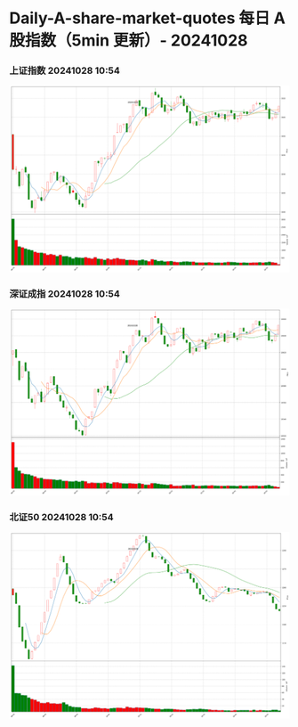 
# Daily-A-share-market-quotes 每日 A 股指数（5min 更新）- 20241028

### 上证指数 20241028 10:54
![](./fig/2024/10/20241028-sh000001.png)

### 深证成指 20241028 10:54
![](./fig/2024/10/20241028-sz399001.png)

### 北证50 20241028 10:54
![](./fig/2024/10/20241028-bj899050.png)
